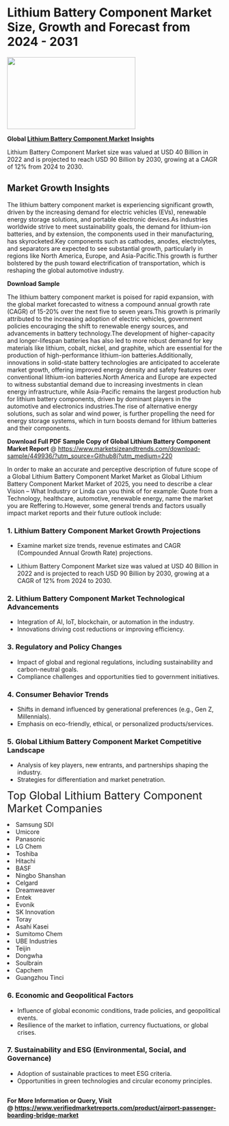 <H1>Lithium Battery Component Market Size, Growth and Forecast from 2024 - 2031</H1><img class="aligncenter size-medium wp-image-584254" src="https://thirdeyenews.in/wp-content/uploads/2024/09/Global-Market-Research-300x168.jpeg" alt="" width="300" height="168" /><p><strong>Global&nbsp;<a href="https://www.marketsizeandtrends.com/download-sample/449936/?utm_source=Github8j?utm_medium=220">Lithium Battery Component Market</a> Insights</strong></p><p>Lithium Battery Component Market size was valued at USD 40 Billion in 2022 and is projected to reach USD 90 Billion by 2030, growing at a CAGR of 12% from 2024 to 2030.</p><p><h2>Market Growth Insights</h2> <p>The lithium battery component market is experiencing significant growth, driven by the increasing demand for electric vehicles (EVs), renewable energy storage solutions, and portable electronic devices.As industries worldwide strive to meet sustainability goals, the demand for lithium-ion batteries, and by extension, the components used in their manufacturing, has skyrocketed.Key components such as cathodes, anodes, electrolytes, and separators are expected to see substantial growth, particularly in regions like North America, Europe, and Asia-Pacific.This growth is further bolstered by the push toward electrification of transportation, which is reshaping the global automotive industry.</p> <p><strong>Download Sample</strong></p> <p>The lithium battery component market is poised for rapid expansion, with the global market forecasted to witness a compound annual growth rate (CAGR) of 15-20% over the next five to seven years.This growth is primarily attributed to the increasing adoption of electric vehicles, government policies encouraging the shift to renewable energy sources, and advancements in battery technology.The development of higher-capacity and longer-lifespan batteries has also led to more robust demand for key materials like lithium, cobalt, nickel, and graphite, which are essential for the production of high-performance lithium-ion batteries.Additionally, innovations in solid-state battery technologies are anticipated to accelerate market growth, offering improved energy density and safety features over conventional lithium-ion batteries.North America and Europe are expected to witness substantial demand due to increasing investments in clean energy infrastructure, while Asia-Pacific remains the largest production hub for lithium battery components, driven by dominant players in the automotive and electronics industries.The rise of alternative energy solutions, such as solar and wind power, is further propelling the need for energy storage systems, which in turn boosts demand for lithium batteries and their components.<p><span class=""><strong>Download Full PDF Sample Copy of Global Lithium Battery Component Market Report</strong> @ <a href="https://www.marketsizeandtrends.com/download-sample/449936/?utm_source=Github8j?utm_medium=220" target="_blank">https://www.marketsizeandtrends.com/download-sample/449936/?utm_source=Github8j?utm_medium=220</a></span></p><p>In order to make an accurate and perceptive description of future scope of a Global&nbsp;Lithium Battery Component Market Market as Global&nbsp;Lithium Battery Component Market Market of 2025, you need to describe a clear Vision &ndash; What Industry or Linda can you think of for example: Quote from a Technology, healthcare, automotive, renewable energy, name the market you are Reffering to.However, some general trends and factors usually impact market reports and their future outlook include:</p><h3>1.&nbsp;<strong>Lithium Battery Component Market Growth Projections</strong></h3><ul><li>Examine market size trends, revenue estimates and CAGR (Compounded Annual Growth Rate) projections.</li><li><p>Lithium Battery Component Market size was valued at USD 40 Billion in 2022 and is projected to reach USD 90 Billion by 2030, growing at a CAGR of 12% from 2024 to 2030.</p></li></ul><h3>2.&nbsp;<strong>Lithium Battery Component Market Technological Advancements</strong></h3><ul><li>Integration of AI, IoT, blockchain, or automation in the industry.</li><li>Innovations driving cost reductions or improving efficiency.</li></ul><h3>3.&nbsp;<strong>Regulatory and Policy Changes</strong></h3><ul><li>Impact of global and regional regulations, including sustainability and carbon-neutral goals.</li><li>Compliance challenges and opportunities tied to government initiatives.</li></ul><h3>4.&nbsp;<strong>Consumer Behavior Trends</strong></h3><ul><li>Shifts in demand influenced by generational preferences (e.g., Gen Z, Millennials).</li><li>Emphasis on eco-friendly, ethical, or personalized products/services.</li></ul><h3>5.&nbsp;<strong>Global Lithium Battery Component Market Competitive Landscape</strong></h3><ul><li>Analysis of key players, new entrants, and partnerships shaping the industry.</li><li>Strategies for differentiation and market penetration.</li></ul><p data-pm-slice="1 1 []"><span style="color: inherit; font-family: inherit; font-size: 25px;">Top Global Lithium Battery Component Market Companies</span></p><div class="" data-test-id=""><p><li>Samsung SDI</li><li> Umicore</li><li> Panasonic</li><li> LG Chem</li><li> Toshiba</li><li> Hitachi</li><li> BASF</li><li> Ningbo Shanshan</li><li> Celgard</li><li> Dreamweaver</li><li> Entek</li><li> Evonik</li><li> SK Innovation</li><li> Toray</li><li> Asahi Kasei</li><li> Sumitomo Chem</li><li> UBE Industries</li><li> Teijin</li><li> Dongwha</li><li> Soulbrain</li><li> Capchem</li><li> Guangzhou Tinci</li></p></div><h3>6.&nbsp;<strong>Economic and Geopolitical Factors</strong></h3><ul><li>Influence of global economic conditions, trade policies, and geopolitical events.</li><li>Resilience of the market to inflation, currency fluctuations, or global crises.</li></ul><h3>7.&nbsp;<strong>Sustainability and ESG (Environmental, Social, and Governance)</strong></h3><ul><li>Adoption of sustainable practices to meet ESG criteria.</li><li>Opportunities in green technologies and circular economy principles.</li></ul><h2><strong style="font-size: 14px;">For More Information or Query, Visit @&nbsp;</strong><a style="background-color: #ffffff; font-size: 14px;" href="https://www.marketsizeandtrends.com/report/lithium-battery-component-market/" target="_blank">https://www.verifiedmarketreports.com/product/airport-passenger-boarding-bridge-market</a></h2>